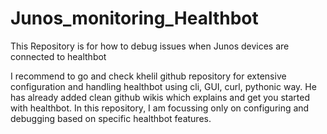 # Junos_monitoring_Healthbot
This Repository is for how to debug issues when Junos devices are connected to healthbot

I recommend to go and check khelil github repository for extensive configuration and handling healthbot using cli, GUI, curl, pythonic way. He has already added clean github wikis which explains and get you started with healthbot. In this repository, I am focussing only on configuring and debugging based on specific healthbot features.

